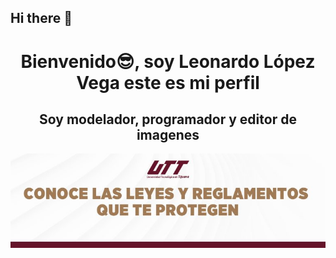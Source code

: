## Hi there 👋

<h1 align="center">Bienvenido😎, soy Leonardo López Vega este es mi perfil</h1>
<h2 align="center">Soy modelador, programador y editor de imagenes</h2>

<p align="center"> <img src="https://github.com/Bisonte555/Bisonte555/blob/main/banner-leyes-768x230.jpg"></p>
